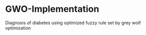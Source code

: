 # GWO-Implementation
Diagnosis of diabetes using optimized fuzzy rule set by grey wolf optimization
